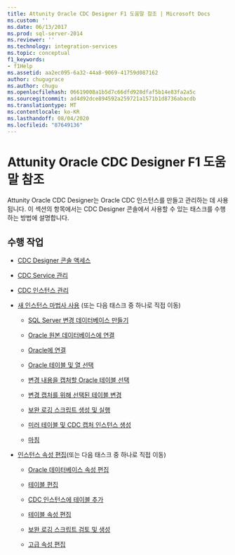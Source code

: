 ```yaml
---
title: Attunity Oracle CDC Designer F1 도움말 참조 | Microsoft Docs
ms.custom: ''
ms.date: 06/13/2017
ms.prod: sql-server-2014
ms.reviewer: ''
ms.technology: integration-services
ms.topic: conceptual
f1_keywords:
- f1Help
ms.assetid: aa2ec095-6a32-44a8-9069-41759d087162
author: chugugrace
ms.author: chugu
ms.openlocfilehash: 06619008a1b5d7c66dfd928dfaf5b14e83fa2a5c
ms.sourcegitcommit: ad4d92dce894592a259721a1571b1d8736abacdb
ms.translationtype: MT
ms.contentlocale: ko-KR
ms.lasthandoff: 08/04/2020
ms.locfileid: "87649136"
---
```

# <a name="change-data-capture-designer-for-oracle-by-attunity-f1-help-reference"></a>Attunity Oracle CDC Designer F1 도움말 참조
  Attunity Oracle CDC Designer는 Oracle CDC 인스턴스를 만들고 관리하는 데 사용됩니다. 이 섹션의 항목에서는 CDC Designer 콘솔에서 사용할 수 있는 태스크를 수행하는 방법에 설명합니다.  
  
## <a name="what-do-you-want-to-do"></a>수행 작업  
  
-   [CDC Designer 콘솔 액세스](access-the-cdc-designer-console.md)  
  
-   [CDC Service 관리](manage-a-cdc-service.md)  
  
-   [CDC 인스턴스 관리](manage-a-cdc-instance.md)  
  
-   [새 인스턴스 마법사 사용](use-the-new-instance-wizard.md) (또는 다음 태스크 중 하나로 직접 이동)  
  
    -   [SQL Server 변경 데이터베이스 만들기](create-the-sql-server-change-database.md)  
  
    -   [Oracle 원본 데이터베이스에 연결](connect-to-an-oracle-source-database.md)  
  
    -   [Oracle에 연결](connect-to-oracle.md)  
  
    -   [Oracle 테이블 및 열 선택](select-oracle-tables-and-columns.md)  
  
    -   [변경 내용을 캡처할 Oracle 테이블 선택](select-oracle-tables-for-capturing-changes.md)  
  
    -   [변경 캡처를 위해 선택된 테이블 변경](make-changes-to-the-tables-selected-for-capturing-changes.md)  
  
    -   [보완 로깅 스크립트 생성 및 실행](generate-and-run-the-supplemental-logging-script.md)  
  
    -   [미러 테이블 및 CDC 캡처 인스턴스 생성](generate-mirror-tables-and-cdc-capture-instances.md)  
  
    -   [마침](finish.md)  
  
-   [인스턴스 속성 편집](edit-instance-properties.md)(또는 다음 태스크 중 하나로 직접 이동)  
  
    -   [Oracle 데이터베이스 속성 편집](edit-the-oracle-database-properties.md)  
  
    -   [테이블 편집](edit-tables.md)  
  
    -   [CDC 인스턴스에 테이블 추가](add-tables-to-a-cdc-instance.md)  
  
    -   [테이블 속성 편집](edit-the-table-properties.md)  
  
    -   [보완 로깅 스크립트 검토 및 생성](review-and-generate-supplemental-logging-scripts.md)  
  
    -   [고급 속성 편집](edit-the-advanced-properties.md)  
  
  
